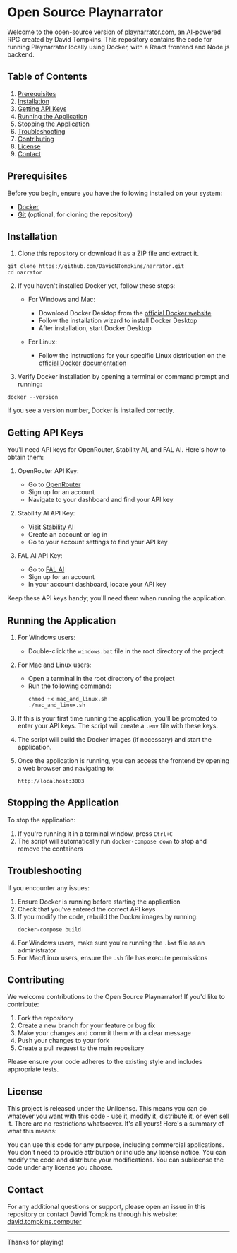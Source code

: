 # Open Source Playnarrator

Welcome to the open-source version of [playnarrator.com](https://playnarrator.com), an AI-powered RPG created by David Tompkins. This repository contains the code for running Playnarrator locally using Docker, with a React frontend and Node.js backend.

## Table of Contents

1. [Prerequisites](#prerequisites)
2. [Installation](#installation)
3. [Getting API Keys](#getting-api-keys)
4. [Running the Application](#running-the-application)
5. [Stopping the Application](#stopping-the-application)
6. [Troubleshooting](#troubleshooting)
7. [Contributing](#contributing)
8. [License](#license)
9. [Contact](#contact)

## Prerequisites

Before you begin, ensure you have the following installed on your system:

- [Docker](https://www.docker.com/products/docker-desktop)
- [Git](https://git-scm.com/downloads) (optional, for cloning the repository)

## Installation

1. Clone this repository or download it as a ZIP file and extract it.

```
git clone https://github.com/DavidNTompkins/narrator.git
cd narrator
```

2. If you haven't installed Docker yet, follow these steps:

   - For Windows and Mac:
     - Download Docker Desktop from the [official Docker website](https://www.docker.com/products/docker-desktop)
     - Follow the installation wizard to install Docker Desktop
     - After installation, start Docker Desktop

   - For Linux:
     - Follow the instructions for your specific Linux distribution on the [official Docker documentation](https://docs.docker.com/engine/install/)

3. Verify Docker installation by opening a terminal or command prompt and running:

```
docker --version
```

If you see a version number, Docker is installed correctly.

## Getting API Keys

You'll need API keys for OpenRouter, Stability AI, and FAL AI. Here's how to obtain them:

1. OpenRouter API Key:
   - Go to [OpenRouter](https://openrouter.ai/)
   - Sign up for an account
   - Navigate to your dashboard and find your API key

2. Stability AI API Key:
   - Visit [Stability AI](https://beta.dreamstudio.ai/generate)
   - Create an account or log in
   - Go to your account settings to find your API key

3. FAL AI API Key:
   - Go to [FAL AI](https://www.fal.ai/)
   - Sign up for an account
   - In your account dashboard, locate your API key

Keep these API keys handy; you'll need them when running the application.

## Running the Application

1. For Windows users:
   - Double-click the `windows.bat` file in the root directory of the project

2. For Mac and Linux users:
   - Open a terminal in the root directory of the project
   - Run the following command:
     ```
     chmod +x mac_and_linux.sh
     ./mac_and_linux.sh
     ```

3. If this is your first time running the application, you'll be prompted to enter your API keys. The script will create a `.env` file with these keys.

4. The script will build the Docker images (if necessary) and start the application.

5. Once the application is running, you can access the frontend by opening a web browser and navigating to:
   ```
   http://localhost:3003
   ```

## Stopping the Application

To stop the application:

1. If you're running it in a terminal window, press `Ctrl+C`
2. The script will automatically run `docker-compose down` to stop and remove the containers

## Troubleshooting

If you encounter any issues:

1. Ensure Docker is running before starting the application
2. Check that you've entered the correct API keys
3. If you modify the code, rebuild the Docker images by running:
   ```
   docker-compose build
   ```
4. For Windows users, make sure you're running the `.bat` file as an administrator
5. For Mac/Linux users, ensure the `.sh` file has execute permissions

## Contributing

We welcome contributions to the Open Source Playnarrator! If you'd like to contribute:

1. Fork the repository
2. Create a new branch for your feature or bug fix
3. Make your changes and commit them with a clear message
4. Push your changes to your fork
5. Create a pull request to the main repository

Please ensure your code adheres to the existing style and includes appropriate tests.

## License
This project is released under the Unlicense. This means you can do whatever you want with this code - use it, modify it, distribute it, or even sell it. There are no restrictions whatsoever. It's all yours!
Here's a summary of what this means:

You can use this code for any purpose, including commercial applications.
You don't need to provide attribution or include any license notice.
You can modify the code and distribute your modifications.
You can sublicense the code under any license you choose.


## Contact

For any additional questions or support, please open an issue in this repository or contact David Tompkins through his website: [david.tompkins.computer](https://david.tompkins.computer)

---

Thanks for playing!